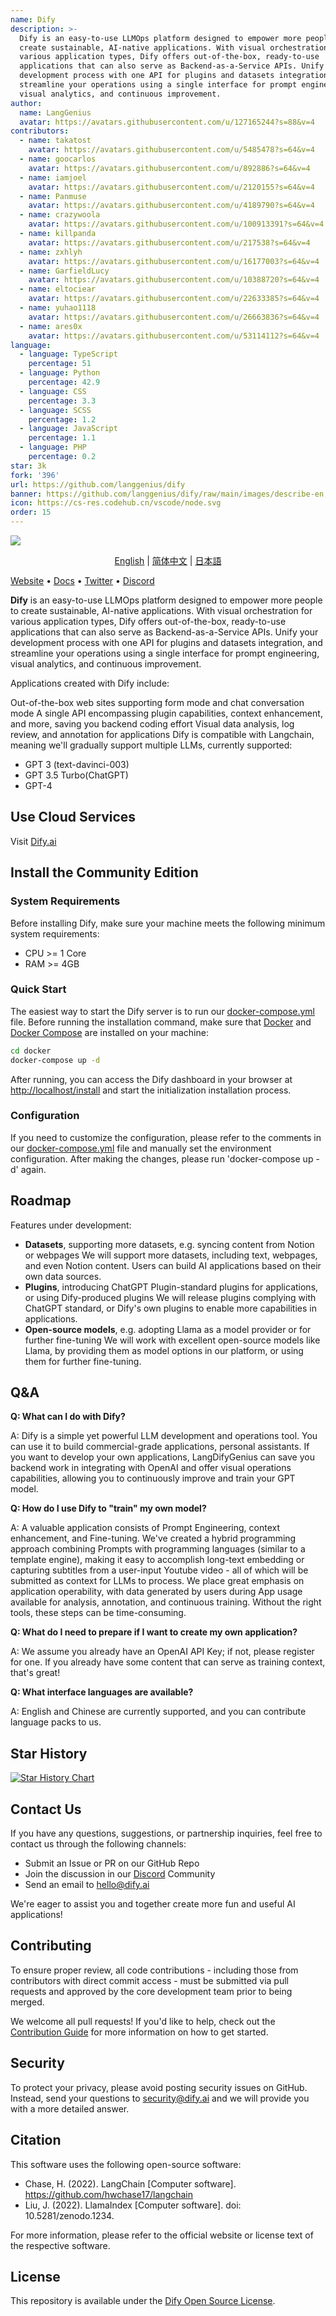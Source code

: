```yaml
---
name: Dify
description: >-
  Dify is an easy-to-use LLMOps platform designed to empower more people to
  create sustainable, AI-native applications. With visual orchestration for
  various application types, Dify offers out-of-the-box, ready-to-use
  applications that can also serve as Backend-as-a-Service APIs. Unify your
  development process with one API for plugins and datasets integration, and
  streamline your operations using a single interface for prompt engineering,
  visual analytics, and continuous improvement.
author:
  name: LangGenius
  avatar: https://avatars.githubusercontent.com/u/127165244?s=88&v=4
contributors:
  - name: takatost
    avatar: https://avatars.githubusercontent.com/u/5485478?s=64&v=4
  - name: goocarlos
    avatar: https://avatars.githubusercontent.com/u/892886?s=64&v=4
  - name: iamjoel
    avatar: https://avatars.githubusercontent.com/u/2120155?s=64&v=4
  - name: Panmuse
    avatar: https://avatars.githubusercontent.com/u/4189790?s=64&v=4
  - name: crazywoola
    avatar: https://avatars.githubusercontent.com/u/100913391?s=64&v=4
  - name: killpanda
    avatar: https://avatars.githubusercontent.com/u/217538?s=64&v=4
  - name: zxhlyh
    avatar: https://avatars.githubusercontent.com/u/16177003?s=64&v=4
  - name: GarfieldLucy
    avatar: https://avatars.githubusercontent.com/u/10388720?s=64&v=4
  - name: eltociear
    avatar: https://avatars.githubusercontent.com/u/22633385?s=64&v=4
  - name: yuhao1118
    avatar: https://avatars.githubusercontent.com/u/26663836?s=64&v=4
  - name: ares0x
    avatar: https://avatars.githubusercontent.com/u/53114112?s=64&v=4
language:
  - language: TypeScript
    percentage: 51
  - language: Python
    percentage: 42.9
  - language: CSS
    percentage: 3.3
  - language: SCSS
    percentage: 1.2
  - language: JavaScript
    percentage: 1.1
  - language: PHP
    percentage: 0.2
star: 3k
fork: '396'
url: https://github.com/langgenius/dify
banner: https://github.com/langgenius/dify/raw/main/images/describe-en.png
icon: https://cs-res.codehub.cn/vscode/node.svg
order: 15
---
```


![](./images/describe-en.png)
<p align="center">
  <a href="./README.md">English</a> |
  <a href="./README_CN.md">简体中文</a> |
  <a href="./README_JA.md">日本語</a>
</p>

[Website](https://dify.ai) • [Docs](https://docs.dify.ai) • [Twitter](https://twitter.com/dify_ai) • [Discord](https://discord.gg/FngNHpbcY7)

**Dify** is an easy-to-use LLMOps platform designed to empower more people to create sustainable, AI-native applications. With visual orchestration for various application types, Dify offers out-of-the-box, ready-to-use applications that can also serve as Backend-as-a-Service APIs. Unify your development process with one API for plugins and datasets integration, and streamline your operations using a single interface for prompt engineering, visual analytics, and continuous improvement.

Applications created with Dify include:

Out-of-the-box web sites supporting form mode and chat conversation mode
A single API encompassing plugin capabilities, context enhancement, and more, saving you backend coding effort
Visual data analysis, log review, and annotation for applications
Dify is compatible with Langchain, meaning we'll gradually support multiple LLMs, currently supported:

- GPT 3 (text-davinci-003)
- GPT 3.5 Turbo(ChatGPT)
- GPT-4

## Use Cloud Services

Visit [Dify.ai](https://dify.ai)

## Install the Community Edition

### System Requirements

Before installing Dify, make sure your machine meets the following minimum system requirements:

- CPU >= 1 Core
- RAM >= 4GB

### Quick Start

The easiest way to start the Dify server is to run our [docker-compose.yml](docker/docker-compose.yaml) file. Before running the installation command, make sure that [Docker](https://docs.docker.com/get-docker/) and [Docker Compose](https://docs.docker.com/compose/install/) are installed on your machine:

```bash
cd docker
docker-compose up -d
```

After running, you can access the Dify dashboard in your browser at [http://localhost/install](http://localhost/install) and start the initialization installation process.

### Configuration

If you need to customize the configuration, please refer to the comments in our [docker-compose.yml](docker/docker-compose.yaml) file and manually set the environment configuration. After making the changes, please run 'docker-compose up -d' again.

## Roadmap

Features under development:

- **Datasets**, supporting more datasets, e.g. syncing content from Notion or webpages
We will support more datasets, including text, webpages, and even Notion content. Users can build AI applications based on their own data sources.
- **Plugins**, introducing ChatGPT Plugin-standard plugins for applications, or using Dify-produced plugins
We will release plugins complying with ChatGPT standard, or Dify's own plugins to enable more capabilities in applications. 
- **Open-source models**, e.g. adopting Llama as a model provider or for further fine-tuning
We will work with excellent open-source models like Llama, by providing them as model options in our platform, or using them for further fine-tuning.


## Q&A

**Q: What can I do with Dify?**

A: Dify is a simple yet powerful LLM development and operations tool. You can use it to build commercial-grade applications, personal assistants. If you want to develop your own applications, LangDifyGenius can save you backend work in integrating with OpenAI and offer visual operations capabilities, allowing you to continuously improve and train your GPT model.

**Q: How do I use Dify to "train" my own model?**

A: A valuable application consists of Prompt Engineering, context enhancement, and Fine-tuning. We've created a hybrid programming approach combining Prompts with programming languages (similar to a template engine), making it easy to accomplish long-text embedding or capturing subtitles from a user-input Youtube video - all of which will be submitted as context for LLMs to process. We place great emphasis on application operability, with data generated by users during App usage available for analysis, annotation, and continuous training. Without the right tools, these steps can be time-consuming.

**Q: What do I need to prepare if I want to create my own application?**

A: We assume you already have an OpenAI API Key; if not, please register for one. If you already have some content that can serve as training context, that's great!

**Q: What interface languages are available?**

A: English and Chinese are currently supported, and you can contribute language packs to us.

## Star History

[![Star History Chart](https://api.star-history.com/svg?repos=langgenius/dify&type=Date)](https://star-history.com/#langgenius/dify&Date)

## Contact Us

If you have any questions, suggestions, or partnership inquiries, feel free to contact us through the following channels:

- Submit an Issue or PR on our GitHub Repo
- Join the discussion in our [Discord](https://discord.gg/FngNHpbcY7) Community
- Send an email to hello@dify.ai

We're eager to assist you and together create more fun and useful AI applications!

## Contributing

To ensure proper review, all code contributions - including those from contributors with direct commit access - must be submitted via pull requests and approved by the core development team prior to being merged.

We welcome all pull requests! If you'd like to help, check out the [Contribution Guide](CONTRIBUTING.md) for more information on how to get started.

## Security

To protect your privacy, please avoid posting security issues on GitHub. Instead, send your questions to security@dify.ai and we will provide you with a more detailed answer.

## Citation

This software uses the following open-source software:

- Chase, H. (2022). LangChain [Computer software]. https://github.com/hwchase17/langchain
- Liu, J. (2022). LlamaIndex [Computer software]. doi: 10.5281/zenodo.1234.

For more information, please refer to the official website or license text of the respective software.

## License

This repository is available under the [Dify Open Source License](LICENSE).
